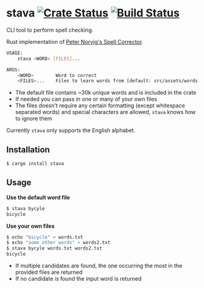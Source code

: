 # stava [![Crate Status](https://img.shields.io/crates/v/stava.svg)](https://crates.io/crates/stava)  [![Build Status](https://travis-ci.com/simeg/stava.svg?branch=master)](https://travis-ci.com/simeg/stava)

CLI tool to perform spell checking.

Rust implementation of [Peter Norvig's Spell Corrector](http://norvig.com/spell-correct.html).

```bash
USAGE:
    stava <WORD> [FILES]...

ARGS:
    <WORD>        Word to correct
    <FILES>...    Files to learn words from [default: src/assets/words.txt]
```

* The default file contains ~30k unique words and is included in the crate
* If needed you can pass in one or many of your own files
* The files doesn't require any certain formatting (except whitespace separated words) and special
characters are allowed, `stava` knows how to ignore them

Currently `stava` only supports the English alphabet.

## Installation
```bash
$ cargo install stava
```

## Usage
**Use the default word file**
```bash
$ stava bycyle
bicycle
```

**Use your own files**
```bash
$ echo "bicycle" > words.txt
$ echo "some other words" > words2.txt
$ stava bycyle words.txt words2.txt
bicycle
```

* If multiple candidates are found, the one occurring the most in the provided files are returned
* If no candidate is found the input word is returned
